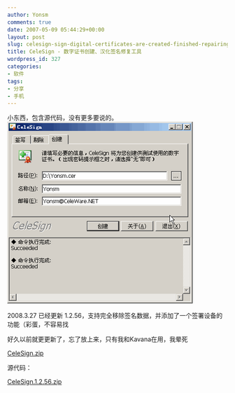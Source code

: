 ```yaml
---
author: Yonsm
comments: true
date: 2007-05-09 05:44:29+00:00
layout: post
slug: celesign-sign-digital-certificates-are-created-finished-repairing-tool
title: CeleSign - 数字证书创建、汉化签名修复工具
wordpress_id: 327
categories:
- 软件
tags:
- 分享
- 手机
---
```


小东西，包含源代码，没有更多要说的。  
[![](/assets/CeleSign.gif)](/assets/CeleSign.gif)   
  
2008.3.27 已经更新 1.2.56，支持完全移除签名数据，并添加了一个签署设备的功能（彩蛋，不容易找  
  
好久以前就更更新了，忘了放上来，只有我和Kavana在用，我晕死  
  
[CeleSign.zip](/assets/1206597606_72079e82.zip)  
  
  
源代码：  
  
[CeleSign.1.2.56.zip](/assets/1221149097_2931ddcf.zip)  
  

